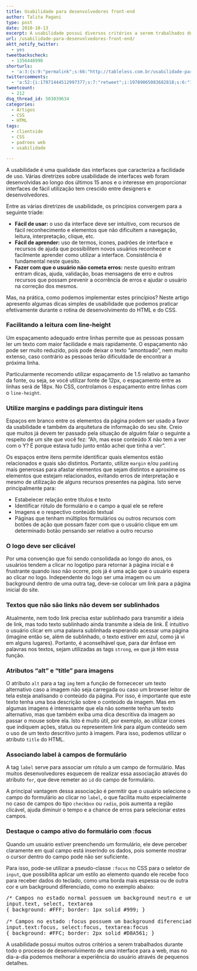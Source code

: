 ```yaml
---
title: Usabilidade para desenvolvedores front-end
author: Talita Pagani
type: post
date: 2010-10-13
excerpt: A usabilidade possui diversos critérios a serem trabalhados durante todo o processo de desenvolvimento de uma interface, mas no dia-a-dia podemos melhorar a experiência do usuário através de pequenos detalhes.
url: /usabilidade-para-desenvolvedores-front-end/
aktt_notify_twitter:
  - yes
tweetbackscheck:
  - 1356448998
shorturls:
  - 'a:3:{s:9:"permalink";s:66:"http://tableless.com.br/usabilidade-para-desenvolvedores-front-end";s:7:"tinyurl";s:26:"http://tinyurl.com/43gcmkw";s:4:"isgd";s:19:"http://is.gd/b2cSi2";}'
twittercomments:
  - 'a:52:{i:17071444512997377;s:7:"retweet";i:19789065083682818;s:6:"136511";i:19743952437518337;s:7:"retweet";i:22258700492218368;s:6:"136569";i:37598206179151872;s:7:"retweet";i:42265201931853825;s:6:"137107";i:42266147596402688;s:6:"137108";i:42296883959439360;s:6:"137113";i:42296123104309248;s:6:"137114";i:42303711535562752;s:7:"retweet";i:42300035144228864;s:7:"retweet";i:42299633099210752;s:7:"retweet";i:42249192369963008;s:7:"retweet";i:42249171100639232;s:7:"retweet";i:42248958248108032;s:7:"retweet";i:42248524770967553;s:7:"retweet";i:51300383242465280;s:6:"137371";i:51304794647834624;s:6:"137372";i:51308419847688193;s:6:"137373";i:51310294676414464;s:6:"137375";i:51316675190079488;s:6:"137377";i:51321768891260929;s:6:"137379";i:52698687058624512;s:6:"137419";i:52698121905512449;s:6:"137420";i:52697302883774464;s:6:"137421";i:52697268838608896;s:6:"137422";i:110795222484647936;s:7:"retweet";i:110694587114340352;s:7:"retweet";i:110138295639486464;s:7:"retweet";i:109637381732306945;s:7:"retweet";i:109636845251469312;s:7:"retweet";i:109635701745786881;s:7:"retweet";i:109633752208113664;s:7:"retweet";i:109631493772550144;s:7:"retweet";i:109628333590978560;s:7:"retweet";i:109626218969706496;s:7:"retweet";i:109624801693417472;s:7:"retweet";i:109624135830863873;s:7:"retweet";i:109624114603499520;s:7:"retweet";i:109623896780701696;s:7:"retweet";i:109623527325446144;s:7:"retweet";i:109622614938497024;s:7:"retweet";i:109622432096198656;s:7:"retweet";i:109621150732124160;s:7:"retweet";i:109621126812016640;s:7:"retweet";i:109620991654760448;s:7:"retweet";i:109620815405912064;s:7:"retweet";i:109620799442395137;s:7:"retweet";i:109620528867840000;s:7:"retweet";i:109620506055020544;s:7:"retweet";i:109620387486244866;s:7:"retweet";i:117262506954719232;s:7:"retweet";}'
tweetcount:
  - 212
dsq_thread_id: 503039634
categories:
  - Artigos
  - CSS
  - HTML
tags:
  - clientside
  - CSS
  - padroes web
  - usabilidade

---
```

A usabilidade é uma qualidade das interfaces que caracteriza a facilidade de uso. Várias diretrizes sobre usabilidade de interfaces web foram desenvolvidas ao longo dos últimos 15 anos e o interesse em proporcionar interfaces de fácil utilização tem crescido entre designers e desenvolvedores.
  
Entre as várias diretrizes de usabilidade, os princípios convergem para a seguinte tríade:

  * **Fácil de usar:** o uso da interface deve ser intuitivo, com recursos de fácil reconhecimento e elementos que não dificultem a navegação, leitura, interpretação, clique, etc.
  * **Fácil de aprender:** uso de termos, ícones, padrões de interface e recursos de ajuda que possibilitem novos usuários reconhecer e facilmente aprender como utilizar a interface. Consistência é fundamental neste quesito.
  * **Fazer com que o usuário não cometa erros:** neste quesito entram entram dicas, ajuda, validação, boas mensagens de erro e outros recursos que possam prevenir a ocorrência de erros e ajudar o usuário na correção dos mesmos.

Mas, na prática, como podemos implementar estes princípios? Neste artigo apresento algumas dicas simples de usabilidade que podemos praticar efetivamente durante o rotina de desenvolvimento do HTML e do CSS.

### Facilitando a leitura com line-height

Um espaçamento adequado entre linhas permite que as pessoas possam ler um texto com maior facilidade e mais rapidamente. O espaçamento não pode ser muito reduzido, pois pode deixar o texto &#8220;amontoado&#8221;, nem muito extenso, caso contrário as pessoas terão dificuldade de encontrar a próxima linha.
  
Particularmente recomendo utilizar espaçamento de 1.5 relativo ao tamanho da fonte, ou seja, se você utilizar fonte de 12px, o espaçamento entre as linhas será de 18px. No CSS, controlamos o espaçamento entre linhas com o `line-height`.

### Utilize margins e paddings para distinguir itens

Espaços em branco entre os elementos da página podem ser usado a favor da usabilidade e também da arquitetura de informação do seu site. Creio que muitos já devem ter passado pela situação de alguém falar o seguinte a respeito de um site que você fez: &#8220;Ah, mas esse conteúdo X não tem a ver com o Y? É porque estava tudo junto então achei que tinha a ver&#8221;.
  
Os espaços entre itens permite identificar quais elementos estão relacionados e quais são distintos. Portanto, utilize `margin` e/ou `padding` mais generosas para afastar elementos que sejam distintos e aproxime os elementos que estejam relacionados, evitando erros de interpretação e mesmo de utilização de alguns recursos presentes na página. Isto serve principalmente para:

  * Estabelecer relação entre títulos e texto
  * Identificar rótulo de formulário e o campo a qual ele se refere
  * Imagens e o respectivo conteúdo textual
  * Páginas que tenham múltiplos formulários ou outros recursos com botões de ação que possam fazer com que o usuário clique em um determinado botão pensando ser relativo a outro recurso

### O logo deve ser clicável

Por uma convenção que foi sendo consolidada ao longo do anos, os usuários tendem a clicar no logotipo para retornar à página inicial e é frustrante quando isso não ocorre, pois já é uma ação que o usuário espera ao clicar no logo. Independente do logo ser uma imagem ou um background dentro de uma outra tag, deve-se colocar um link para a página inicial do site.

### Textos que não são links não devem ser sublinhados

Atualmente, nem todo link precisa estar sublinhado para transmitir a ideia de link, mas todo texto sublinhado ainda transmite a ideia de link. É intuitivo o usuário clicar em uma palavra sublinhada esperando acessar uma página (imagine então se, além de sublinhado, o texto estiver em azul, como já vi em alguns lugares). Portanto, é aconselhável que, para dar ênfase em palavras nos textos, sejam utilizadas as tags `strong`, `em` que já têm essa função.

### Atributos &#8220;alt&#8221; e &#8220;title&#8221; para imagens

O atributo `alt` para a tag `img` tem a função de fornececer um texto alternativo caso a imagem não seja carregada ou caso um browser leitor de tela esteja analisando o conteúdo da página. Por isso, é importante que este texto tenha uma boa descrição sobre o conteúdo da imagem. Mas em algumas imagens é interessante que ela não somente tenha um texto alternativo, mas que também exiba uma dica descritiva da imagem ao passar o mouse sobre ela. Isto é muito útil, por exemplo, ao utilizar ícones que indiquem ações, status ou representem link para algum conteúdo sem o uso de um texto descritivo junto à imagem. Para isso, podemos utilizar o atributo `title` do HTML.

### Associando label à campos de formulário

A tag `label` serve para associar um rótulo a um campo de formulário. Mas muitos desenvolvedores esquecem de realizar essa associação através do atributo `for`, que deve remeter ao `id` do campo de formulário.
  
A principal vantagem dessa associação é permitir que o usuário selecione o campo do formulário ao clicar no `label`, o que facilita muito especialmente no caso de campos do tipo `checkbox` ou `radio`, pois aumenta a região clicável, ajuda diminuir o tempo e a chance de erros para selecionar estes campos.

### Destaque o campo ativo do formulário com :focus

Quando um usuário estiver preenchendo um formulário, ele deve perceber claramente em qual campo está inserindo os dados, pois somente mostrar o cursor dentro do campo pode não ser suficiente.
  
Para isso, pode-se utilizar a pseudo-classe `:focus` no CSS para o seletor de `input`, que possibilita aplicar um estilo ao elemento quando ele recebe foco para receber dados do teclado, como uma borda mais espessa ou de outra cor e um background diferenciado, como no exemplo abaixo:

<pre lang="css">/* Campos no estado normal possuem um background neutro e uma borda clara */
input.text, select, textarea
{ background: #FFF; border: 1px solid #999; }

/* Campos no estado :focus possuem um background diferenciado e uma borda de maior destaque */
input.text:focus, select:focus, textarea:focus
{ background: #FFC; border: 2px solid #D8A561; }</pre>

A usabilidade possui muitos outros critérios a serem trabalhados durante todo o processo de desenvolvimento de uma interface para a web, mas no dia-a-dia podemos melhorar a experiência do usuário através de pequenos detalhes.